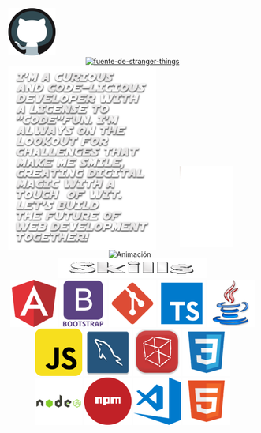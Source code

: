 <div align="left">
  <img src="https://github.com/ElyJF/ElyJF/blob/main/github_logo_icon_188438.png"/>
</div>
<div align="center">
<a href="https://fontmeme.com/es/fuente-de-stranger-things/"><img src="https://fontmeme.com/permalink/230630/5b46a9b040e9dd06947c6f23ffbbc6bb.png" alt="fuente-de-stranger-things" border="0"></a></div>

<div>
  <img src="https://github.com/ElyJF/ElyJF/blob/main/I-m-a-curious-and-code-liciou-30-6-2023%20(2).png" alt="Imagen" align="left" width="300" />
  <img src="https://github.com/ElyJF/ElyJF/blob/main/Dise%C3%B1o%20sin%20t%C3%ADtulo%20(2)%20(2).gif" alt="Animación" align="right" width="300" />
</div>
<br>
<br>
<br>
<br>
<br>
<br>
<br>
<br>
<br>
<br>
<br>
<br>
<div align="center"><img src="https://github.com/ElyJF/ElyJF/blob/main/YIgV.gif"/>
</div>
<br>
<div align="center">
<img src="https://github.com/ElyJF/ElyJF/blob/main/Skills-28-6-2023.gif" width="300px" height="40px" autoplay loop/>
</div>

<div align="center">
<code><img src="https://github.com/ElyJF/ElyJF/blob/main/angular_logo_icon_169595.png"/></code>
<code><img src="https://github.com/ElyJF/ElyJF/blob/main/bootstrap_plain_wordmark_logo_icon_146620.png"/></code>
<code><img src="https://github.com/ElyJF/ElyJF/blob/main/file_type_git_icon_130581.png"/></code>
<code><img src="https://github.com/ElyJF/ElyJF/blob/main/file_type_typescript_official_icon_130107.png"/></code>
<code><img src="https://github.com/ElyJF/ElyJF/blob/main/java_15498.png"/></code>
<code><img src="https://github.com/ElyJF/ElyJF/blob/main/javascript_icon_130900.png"/></code>
<code><img src="https://github.com/ElyJF/ElyJF/blob/main/mysqlworkbench_93532.png"/></code>
<code><img src="https://github.com/ElyJF/ElyJF/blob/main/netbeans_22517.png"/></code>
<code><img src="https://github.com/ElyJF/ElyJF/blob/main/file_type_css_icon_130661.png"/></code>
 </div>
 <div align="center">
<code><img src="https://github.com/ElyJF/ElyJF/blob/main/nodejs_original_wordmark_logo_icon_146412.png"/></code>
<code><img src="https://github.com/ElyJF/ElyJF/blob/main/npm_icon_146141.png"/></code>
<code><img src="https://github.com/ElyJF/ElyJF/blob/main/visualstudio_code_logo_icon_170247.png"/></code>
<code><img src="https://github.com/ElyJF/ElyJF/blob/main/file_type_html_icon_130541.png"/></code>
 </div>


